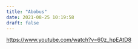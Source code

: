```yaml
---
title: "Abobus"
date: 2021-08-25 10:19:58
draft: false
---
```


https://www.youtube.com/watch?v=60z_hpEAtD8
